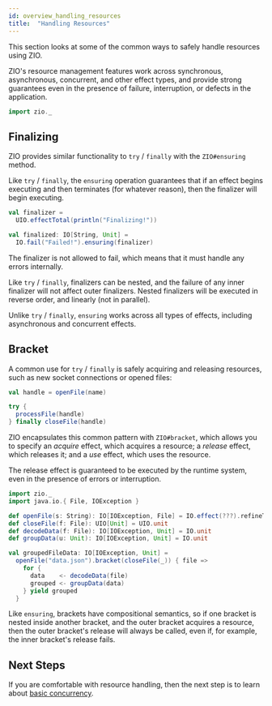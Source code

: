 ```yaml
---
id: overview_handling_resources
title:  "Handling Resources"
---
```


This section looks at some of the common ways to safely handle resources using ZIO.

ZIO's resource management features work across synchronous, asynchronous, concurrent, and other effect types, and provide strong guarantees even in the presence of failure, interruption, or defects in the application.

```scala mdoc
import zio._
```

## Finalizing

ZIO provides similar functionality to `try` / `finally` with the `ZIO#ensuring` method. 

Like `try` / `finally`, the `ensuring` operation guarantees that if an effect begins executing and then terminates (for whatever reason), then the finalizer will begin executing.

```scala mdoc
val finalizer = 
  UIO.effectTotal(println("Finalizing!"))

val finalized: IO[String, Unit] = 
  IO.fail("Failed!").ensuring(finalizer)
```

The finalizer is not allowed to fail, which means that it must handle any errors internally.

Like `try` / `finally`, finalizers can be nested, and the failure of any inner finalizer will not affect outer finalizers. Nested finalizers will be executed in reverse order, and linearly (not in parallel).

Unlike `try` / `finally`, `ensuring` works across all types of effects, including asynchronous and concurrent effects.

## Bracket 

A common use for `try` / `finally` is safely acquiring and releasing resources, such as new socket connections or opened files:

```scala 
val handle = openFile(name)

try {
  processFile(handle)
} finally closeFile(handle)
```

ZIO encapsulates this common pattern with `ZIO#bracket`, which allows you to specify an _acquire_ effect, which acquires a resource; a _release_ effect, which releases it; and a _use_ effect, which uses the resource.

The release effect is guaranteed to be executed by the runtime system, even in the presence of errors or interruption.

```scala mdoc
import zio._
import java.io.{ File, IOException }

def openFile(s: String): IO[IOException, File] = IO.effect(???).refineToOrDie[IOException]
def closeFile(f: File): UIO[Unit] = UIO.unit
def decodeData(f: File): IO[IOException, Unit] = IO.unit
def groupData(u: Unit): IO[IOException, Unit] = IO.unit
```

```scala mdoc:silent
val groupedFileData: IO[IOException, Unit] = 
  openFile("data.json").bracket(closeFile(_)) { file =>
    for {
      data    <- decodeData(file)
      grouped <- groupData(data)
    } yield grouped
  }
```

Like `ensuring`, brackets have compositional semantics, so if one bracket is nested inside another bracket, and the outer bracket acquires a resource, then the outer bracket's release will always be called, even if, for example, the inner bracket's release fails.

## Next Steps

If you are comfortable with resource handling, then the next step is to learn about [basic concurrency](basic_concurrency.md).
